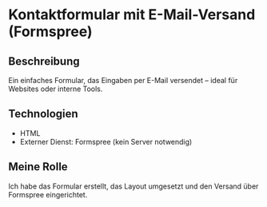 # Kontaktformular mit E-Mail-Versand (Formspree)

## Beschreibung
Ein einfaches Formular, das Eingaben per E-Mail versendet – ideal für Websites oder interne Tools.

## Technologien
- HTML
- Externer Dienst: Formspree (kein Server notwendig)

## Meine Rolle
Ich habe das Formular erstellt, das Layout umgesetzt und den Versand über Formspree eingerichtet.
